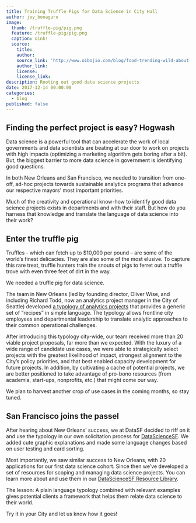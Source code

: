 ```yaml
---
title: Training Truffle Pigs for Data Science in City Hall
author: joy_bonaguro
image:
  thumb: /truffle-pig/pig.png
  feature: /truffle-pig/pig.png
  caption: oink!
  source:
    title:
    author:
    source_link: 'http://www.oibojio.com/blog/food-trending-wild-about-truffles'
    author_link:
    license:
    license_link:
description: Rooting out good data science projects
date: 2017-12-14 00:00:00
categories:
  - blog
published: false
---
```



## Finding the perfect project is easy? Hogwash

Data science is a powerful tool that can accelerate the work of local governments and data scientists are beating at our door to work on projects with high impacts (optimizing a marketing algorithm gets boring after a bit). But, the biggest barrier to more data science in government is identifying good questions.&nbsp;

In both New Orleans and San Francisco, we needed to transition from one-off, ad-hoc projects towards sustainable analytics programs that advance our respective mayors’ most important priorities.

Much of the creativity and operational know-how to identify good data science projects exists in departments and with their staff. But how do you harness that knowledge and translate the language of data science into their work?

## Enter the truffle pig

Truffles - which can fetch up to $10,000 per pound – are some of the world’s finest delicacies. They are also some of the most elusive. To capture this rare treat, truffle hunters train the snouts of pigs to ferret out a truffle trove with even three feet of dirt in the way.

We needed a truffle pig for data science.

The team in New Orleans (led by founding director, Oliver Wise, and including Richard Todd, now an analytics project manager in the City of Seattle) developed [a typology of analytics projects](http://datadriven.nola.gov/nolalytics/) that provides a generic set of “recipes” in simple language. The typology allows frontline city employees and departmental leadership to translate analytic approaches to their common operational challenges.

After introducing this typology city-wide, our team received more than 20 viable project proposals, far more than we expected. With the luxury of a wide range of candidate use cases, we were able to strategically select projects with the greatest likelihood of impact, strongest alignment to the City’s policy priorities, and that best enabled capacity development for future projects. In addition, by cultivating a cache of potential projects, we are better positioned to take advantage of pro-bono resources (from academia, start-ups, nonprofits, etc.) that might come our way.

We plan to harvest another crop of use cases in the coming months, so stay tuned.

## San Francisco joins the passel

After hearing about New Orleans’ success, we at DataSF decided to riff on it and use the typology in our own solicitation process for [DataScienceSF](https://datasf.org/science/). We added cute graphic explanations and made some language changes based on user testing and card sorting.

Most importantly, we saw similar success to New Orleans, with 20 applications for our first data science cohort. Since then we’ve developed a set of resources for scoping and managing data science projects. You can learn more about and use them in our [DataScienceSF Resource Library](https://datasf.org/resources/datasciencesf/).

The lesson: A plain language typology combined with relevant examples gives potential clients a framework that helps them relate data science to their world.

Try it in your City and let us know how it goes!